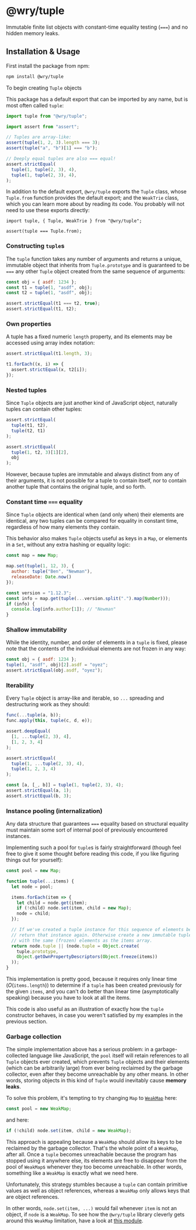 # @wry/tuple

Immutable finite list objects with constant-time equality testing (`===`)
and no hidden memory leaks.

## Installation &amp; Usage

First install the package from npm:

```sh
npm install @wry/tuple
```

To begin creating `Tuple` objects

This package has a default export that can be imported by any name, but is
most often called `tuple`:

```js
import tuple from "@wry/tuple";

import assert from "assert";

// Tuples are array-like:
assert(tuple(1, 2, 3).length === 3);
assert(tuple("a", "b")[1] === "b");

// Deeply equal tuples are also === equal!
assert.strictEqual(
  tuple(1, tuple(2, 3), 4),
  tuple(1, tuple(2, 3), 4),
);
```

In addition to the default export, `@wry/tuple` exports the `Tuple` class,
whose `Tuple.from` function provides the default export; and the
`WeakTrie` class, which you can learn more about by reading its code. You
probably will not need to use these exports directly:

```
import tuple, { Tuple, WeakTrie } from "@wry/tuple";

assert(tuple === Tuple.from);
```

### Constructing `tuple`s

The `tuple` function takes any number of arguments and returns a unique,
immutable object that inherits from `Tuple.prototype` and is guaranteed to
be `===` any other `Tuple` object created from the same sequence of
arguments:

```js
const obj = { asdf: 1234 };
const t1 = tuple(1, "asdf", obj);
const t2 = tuple(1, "asdf", obj);

assert.strictEqual(t1 === t2, true);
assert.strictEqual(t1, t2);
```

### Own properties

A tuple has a fixed numeric `length` property, and its elements may
be accessed using array index notation:

```js
assert.strictEqual(t1.length, 3);

t1.forEach((x, i) => {
  assert.strictEqual(x, t2[i]);
});
```

### Nested tuples

Since `Tuple` objects are just another kind of JavaScript object,
naturally tuples can contain other tuples:

```js
assert.strictEqual(
  tuple(t1, t2),
  tuple(t2, t1)
);

assert.strictEqual(
  tuple(1, t2, 3)[1][2],
  obj
);
```

However, because tuples are immutable and always distinct from any of
their arguments, it is not possible for a tuple to contain itself, nor to
contain another tuple that contains the original tuple, and so forth.

### Constant time `===` equality

Since `Tuple` objects are identical when (and only when) their elements
are identical, any two tuples can be compared for equality in constant
time, regardless of how many elements they contain.

This behavior also makes `Tuple` objects useful as keys in a `Map`, or
elements in a `Set`, without any extra hashing or equality logic:

```js
const map = new Map;

map.set(tuple(1, 12, 3), {
  author: tuple("Ben", "Newman"),
  releaseDate: Date.now()
});

const version = "1.12.3";
const info = map.get(tuple(...version.split(".").map(Number)));
if (info) {
  console.log(info.author[1]); // "Newman"
}
```

### Shallow immutability

While the identity, number, and order of elements in a `tuple` is fixed,
please note that the contents of the individual elements are not frozen in
any way:

```js
const obj = { asdf: 1234 };
tuple(1, "asdf", obj)[2].asdf = "oyez";
assert.strictEqual(obj.asdf, "oyez");
```

### Iterability

Every `Tuple` object is array-like and iterable, so `...` spreading and
destructuring work as they should:

```js
func(...tuple(a, b));
func.apply(this, tuple(c, d, e));

assert.deepEqual(
  [1, ...tuple(2, 3), 4],
  [1, 2, 3, 4]
);

assert.strictEqual(
  tuple(1, ...tuple(2, 3), 4),
  tuple(1, 2, 3, 4)
);

const [a, [_, b]] = tuple(1, tuple(2, 3), 4);
assert.strictEqual(a, 1);
assert.strictEqual(b, 3);
```

### Instance pooling (internalization)

Any data structure that guarantees `===` equality based on structural equality must maintain some sort of internal pool of previously encountered instances.

Implementing such a pool for `tuple`s is fairly straightforward (though feel free to give it some thought before reading this code, if you like figuring things out for yourself):

```js
const pool = new Map;

function tuple(...items) {
  let node = pool;

  items.forEach(item => {
    let child = node.get(item);
    if (!child) node.set(item, child = new Map);
    node = child;
  });

  // If we've created a tuple instance for this sequence of elements before,
  // return that instance again. Otherwise create a new immutable tuple instance
  // with the same (frozen) elements as the items array.
  return node.tuple || (node.tuple = Object.create(
    tuple.prototype,
    Object.getOwnPropertyDescriptors(Object.freeze(items))
  ));
}
```

This implementation is pretty good, because it requires only linear time (_O_(`items.length`)) to determine if a `tuple` has been created previously for the given `items`, and you can't do better than linear time (asymptotically speaking) because you have to look at all the items.

This code is also useful as an illustration of exactly how the `tuple` constructor behaves, in case you weren't satisfied by my examples in the previous section.

### Garbage collection

The simple implementation above has a serious problem: in a
garbage-collected language like JavaScript, the `pool` itself will retain
references to all `Tuple` objects ever created, which prevents `Tuple`
objects and their elements (which can be arbitrarily large) from ever
being reclaimed by the garbage collector, even after they become
unreachable by any other means. In other words, storing objects in this
kind of `Tuple` would inevitably cause **memory leaks**.

To solve this problem, it's tempting to try changing `Map` to
[`WeakMap`](https://developer.mozilla.org/en-US/docs/Web/JavaScript/Reference/Global_Objects/WeakMap)
here:

```js
const pool = new WeakMap;
```

and here:

```js
if (!child) node.set(item, child = new WeakMap);
```

This approach is appealing because a `WeakMap` should allow its keys to be
reclaimed by the garbage collector. That's the whole point of a `WeakMap`,
after all. Once a `tuple` becomes unreachable because the program has
stopped using it anywhere else, its elements are free to disappear from
the pool of `WeakMap`s whenever they too become unreachable. In other
words, something like a `WeakMap` is exactly what we need here.

Unfortunately, this strategy stumbles because a `tuple` can contain
primitive values as well as object references, whereas a `WeakMap` only
allows keys that are object references.

In other words, `node.set(item, ...)` would fail whenever `item` is not an
object, if `node` is a `WeakMap`. To see how the `@wry/tuple` library
cleverly gets around this `WeakMap` limitation, have a look at
[this module](https://github.com/benjamn/wryware/blob/master/packages/tuple/src/weak-trie.ts).
